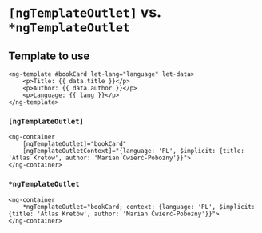 # `[ngTemplateOutlet]` vs. `*ngTemplateOutlet`

## Template to use

```
<ng-template #bookCard let-lang="language" let-data>
	<p>Title: {{ data.title }}</p>
	<p>Author: {{ data.author }}</p>
	<p>Language: {{ lang }}</p>
</ng-template>
```

### `[ngTemplateOutlet]`

```
<ng-container
	[ngTemplateOutlet]="bookCard"
	[ngTemplateOutletContext]="{language: 'PL', $implicit: {title: 'Atlas Kretów', author: 'Marian Ćwierć-Pobożny'}}">
</ng-container>
```

### `*ngTemplateOutlet`

```
<ng-container
	*ngTemplateOutlet="bookCard; context: {language: 'PL', $implicit: {title: 'Atlas Kretów', author: 'Marian Ćwierć-Pobożny'}}">
</ng-container>
```